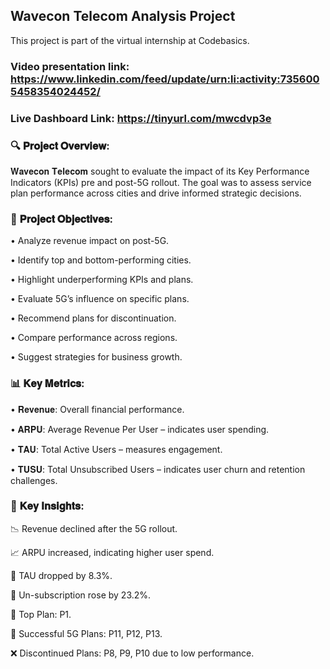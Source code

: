 ## Wavecon Telecom Analysis Project

This project is part of the virtual internship at Codebasics.

### Video presentation link: https://www.linkedin.com/feed/update/urn:li:activity:7356005458354024452/

### Live Dashboard Link: https://tinyurl.com/mwcdvp3e

### 🔍 𝐏𝐫𝐨𝐣𝐞𝐜𝐭 𝐎𝐯𝐞𝐫𝐯𝐢𝐞𝐰:

𝐖𝐚𝐯𝐞𝐜𝐨𝐧 𝐓𝐞𝐥𝐞𝐜𝐨𝐦 sought to evaluate the impact of its Key Performance Indicators (KPIs) pre and post-5G rollout. The goal was to assess service plan performance across cities and drive informed strategic decisions.


### 🎯 𝐏𝐫𝐨𝐣𝐞𝐜𝐭 𝐎𝐛𝐣𝐞𝐜𝐭𝐢𝐯𝐞𝐬:

• Analyze revenue impact on post-5G.

• Identify top and bottom-performing cities.

• Highlight underperforming KPIs and plans.

• Evaluate 5G’s influence on specific plans.

• Recommend plans for discontinuation.

• Compare performance across regions.

• Suggest strategies for business growth.


### 📊 𝐊𝐞𝐲 𝐌𝐞𝐭𝐫𝐢𝐜𝐬:

• 𝐑𝐞𝐯𝐞𝐧𝐮𝐞: Overall financial performance.

• 𝐀𝐑𝐏𝐔: Average Revenue Per User – indicates user spending.

• 𝐓𝐀𝐔: Total Active Users – measures engagement.

• 𝐓𝐔𝐒𝐔: Total Unsubscribed Users – indicates user churn and retention challenges.


### 🔎 𝐊𝐞𝐲 𝐈𝐧𝐬𝐢𝐠𝐡𝐭𝐬:

📉 Revenue declined after the 5G rollout.

📈 ARPU increased, indicating higher user spend.

👥 TAU dropped by 8.3%.

🔄 Un-subscription rose by 23.2%.

📌 Top Plan: P1.

🚀 Successful 5G Plans: P11, P12, P13.

❌ Discontinued Plans: P8, P9, P10 due to low performance.



